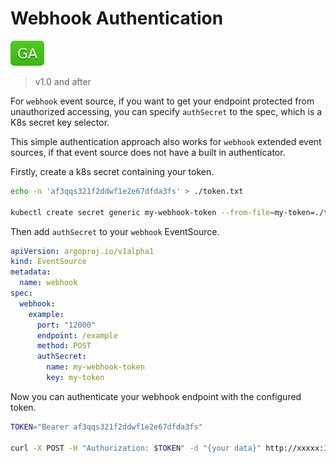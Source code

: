 # Webhook Authentication

![GA](../assets/ga.svg)

> v1.0 and after

For `webhook` event source, if you want to get your endpoint protected from
unauthorized accessing, you can specify `authSecret` to the spec, which is a K8s
secret key selector.

This simple authentication approach also works for `webhook` extended event
sources, if that event source does not have a built in authenticator.

Firstly, create a k8s secret containing your token.

```sh
echo -n 'af3qqs321f2ddwf1e2e67dfda3fs' > ./token.txt

kubectl create secret generic my-webhook-token --from-file=my-token=./token.txt
```

Then add `authSecret` to your `webhook` EventSource.

```yaml
apiVersion: argoproj.io/v1alpha1
kind: EventSource
metadata:
  name: webhook
spec:
  webhook:
    example:
      port: "12000"
      endpoint: /example
      method: POST
      authSecret:
        name: my-webhook-token
        key: my-token
```

Now you can authenticate your webhook endpoint with the configured token.

```sh
TOKEN="Bearer af3qqs321f2ddwf1e2e67dfda3fs"

curl -X POST -H "Authorization: $TOKEN" -d "{your data}" http://xxxxx:12000/example
```
